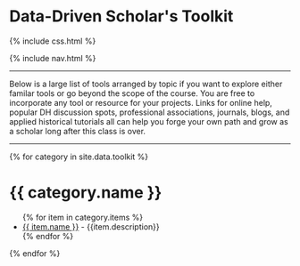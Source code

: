 # Data-Driven Scholar's Toolkit

{% include css.html %}

{% include nav.html %}

---

Below is a large list of tools arranged by topic if you want to explore either familar tools or go beyond the scope of the course. You are free to incorporate any tool or resource for your projects. Links for online help, popular DH discussion spots, professional associations, journals, blogs, and applied historical tutorials all can help you forge your own path and grow as a scholar long after this class is over.

---

{% for category in site.data.toolkit %}

# {{ category.name }}

<ul>
    {% for item in category.items %}
    <li><a href="{{ item.link }}">{{ item.name }}</a> - {{item.description}}</li>
    {% endfor %}
</ul>

{% endfor %}
